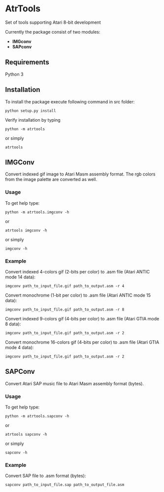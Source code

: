 # AtrTools
Set of tools supporting Atari 8-bit development

Currently the package consist of two modules:
- **IMGconv**
- **SAPconv**

## Requirements

Python 3 

## Installation

To install the package execute following command in src folder:

`python setup.py install`

Verify installation by typing

`python -m atrtools`

or simply

`atrtools`

## IMGConv

Convert indexed gif image to Atari Masm assembly format. The rgb colors from the image palette are converted as well.

### Usage

To get help type:

`python -m atrtools.imgconv -h`

or 

`atrtools imgconv -h`

or simply

`imgconv -h`

### Example

Convert indexed 4-colors gif (2-bits per color) to .asm file (Atari ANTIC mode 14 data):

`imgconv path_to_input_file.gif path_to_output.asm -r 4`

Convert monochrome (1-bit per color) to .asm file (Atari ANTIC mode 15 data):

`imgconv path_to_input_file.gif path_to_output.asm -r 8`

Convert indexed 9-colors gif (4-bits per color) to .asm file (Atari GTIA mode 8 data):

`imgconv path_to_input_file.gif path_to_output.asm -r 2`

Convert monochrome 16-colors gif (4-bits per color) to .asm file (Atari GTIA mode 4 data):

`imgconv path_to_input_file.gif path_to_output.asm -r 2`

## SAPConv

Convert Atari SAP music file to Atari Masm assembly format (bytes).

### Usage

To get help type:

`python -m atrtools.sapconv -h`

or 

`atrtools sapconv -h`

or simply

`sapconv -h`

### Example

Convert SAP file to .asm format (bytes):

`sapconv path_to_input_file.sap path_to_output_file.asm`
